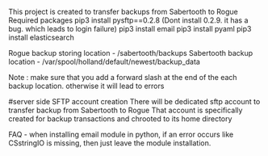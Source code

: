This project is created to transfer backups from Sabertooth to Rogue
Required packages
pip3 install pysftp==0.2.8 (Dont install 0.2.9. it has a bug. which leads to login failure)
pip3 install email
pip3 install pyaml
pip3 install elasticsearch

Rogue backup storing location - /sabertooth/backups
Sabertooth backup location - /var/spool/holland/default/newest/backup_data

Note : make sure that you add a forward slash at the end of the each backup location. otherwise it will lead to errors

#server side SFTP account creation
There will be dedicated sftp account to transfer backup from Sabertooth to Rogue
That account is specifically created for backup transactions and chrooted to its home directory 

FAQ - 
when installing email module in python, if an error occurs like CSstringIO is missing, then just leave the module installation.
